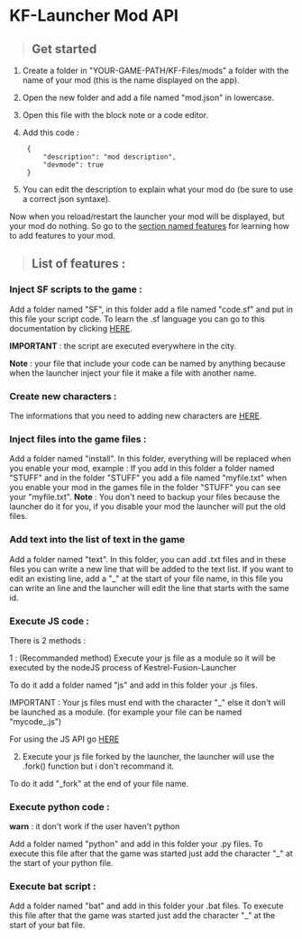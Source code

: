 # KF-Launcher Mod API


> ## Get started

1. Create a folder in "YOUR-GAME-PATH/KF-Files/mods" a folder with the name of your mod (this is the name displayed on the app).

2. Open the new folder and add a file named "mod.json" in lowercase.

3. Open this file with the block note or a code editor.

4. Add this code :

        {
            "description": "mod description",
            "devmode": true
        }

5. You can edit the description to explain what your mod do (be sure to use a correct json syntaxe).

Now when you reload/restart the launcher your mod will be displayed, but your mod do nothing.
So go to the [section named features](https://github.com/Kai-Denzel-Jane/LCU-SF-Docs/blob/main/KF-Launcher-Doc.md#list-of-features-) for learning how to add features to your mod.


> ## List of features :

### Inject SF scripts to the game :

Add a folder named "SF", in this folder add a file named "code.sf" and put in this file your script code.
To learn the .sf language you can go to this documentation by clicking [HERE](https://github.com/Kai-Denzel-Jane/LCU-SF-Docs/blob/main/Docs.md).

**IMPORTANT** : the script are executed everywhere in the city.

**Note** : your file that include your code can be named by anything because when the launcher inject your file it make a file with another name.

### Create new characters :

The informations that you need to adding new characters are [HERE](https://github.com/Kai-Denzel-Jane/LCU-SF-Docs/blob/main/Characters.md).

### Inject files into the game files :

Add a folder named "install".
In this folder, everything will be replaced when you enable your mod, example :
If you add in this folder a folder named "STUFF" and in the folder "STUFF" you add a file named "myfile.txt" when you enable your mod in the games file in the folder "STUFF" you can see your "myfile.txt".
**Note** : You don't need to backup your files because the launcher do it for you, if you disable your mod the launcher will put the old files.

### Add text into the list of text in the game

Add a folder named "text".
In this folder, you can add .txt files and in these files you can write a new line that will be added to the text list.
If you want to edit an existing line, add a "_" at the start of your file name, in this file you can write an line and the launcher will edit the line that starts with the same id.


### Execute JS code :

There is 2 methods :

1 : (Recommanded method) Execute your js file as a module so it will be executed by the nodeJS process of Kestrel-Fusion-Launcher

To do it add a folder named "js" and add in this folder your .js files.

IMPORTANT : Your js files must end with the character "_" else it don't will be launched as a module. (for example your file can be named "mycode\_.js")

For using the JS API go [HERE](https://github.com/Kai-Denzel-Jane/LCU-SF-Docs/blob/main/JS-API.md)

2. Execute your js file forked by the launcher, the launcher will use the .fork() function but i don't recommand it.

To do it add "_fork" at the end of your file name.

### Execute python code :

**warn** : it don't work if the user haven't python

Add a folder named "python" and add in this folder your .py files.
To execute this file after that the game was started just add the character "\_" at the start of your python file.

### Execute bat script :

Add a folder named "bat" and add in this folder your .bat files.
To execute this file after that the game was started just add the character "\_" at the start of your bat file.